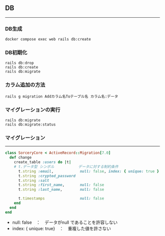 ## DB

------

### DB生成

```
docker compose exec web rails db:create
```



### DB初期化

```
rails db:drop
rails db:create
rails db:migrate
```



### カラム追加の方法

```
rails g migration Addカラム名Toテーブル名 カラム名:データ
```



### マイグレーションの実行

```
rails db:migrate
rails db:migrate:status
```



### マイグレーション

------

```ruby
class SorceryCore < ActiveRecord::Migration[7.0]
  def change
    create_table :users do |t|
    # t.データ型 シンボル　　　　　　 データに対する制約条件
      t.string :email,            null: false, index: { unique: true }
      t.string :crypted_password
      t.string :salt
      t.string :first_name,       null: false
      t.string :last_name,        null: false

      t.timestamps                null: false
    end
  end
end
```

- null: false　：　データがnull であることを許容しない
- index:  { unique: true}　：　重複した値を許さない















